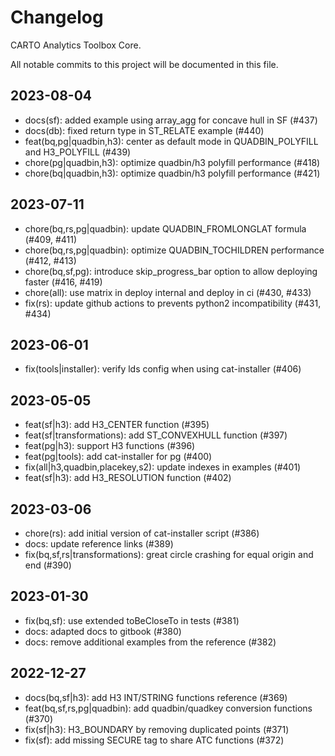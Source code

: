 # Changelog

CARTO Analytics Toolbox Core.

All notable commits to this project will be documented in this file.

## 2023-08-04

- docs(sf): added example using array_agg for concave hull in SF (#437)
- docs(db): fixed return type in ST_RELATE example (#440)
- feat(bq,pg|quadbin,h3): center as default mode in QUADBIN_POLYFILL and H3_POLYFILL (#439)
- chore(pg|quadbin,h3): optimize quadbin/h3 polyfill performance (#418)
- chore(bq|quadbin,h3): optimize quadbin/h3 polyfill performance (#421)

## 2023-07-11

- chore(bq,rs,pg|quadbin): update QUADBIN_FROMLONGLAT formula (#409, #411)
- chore(bq,rs,pg|quadbin): optimize QUADBIN_TOCHILDREN performance (#412, #413)
- chore(bq,sf,pg): introduce skip_progress_bar option to allow deploying faster (#416, #419)
- chore(all): use matrix in deploy internal and deploy in ci (#430, #433)
- fix(rs): update github actions to prevents python2 incompatibility (#431, #434)

## 2023-06-01

- fix(tools|installer): verify lds config when using cat-installer (#406)

## 2023-05-05

- feat(sf|h3): add H3_CENTER function (#395)
- feat(sf|transformations): add ST_CONVEXHULL function (#397)
- feat(pg|h3): support H3 functions (#396)
- feat(pg|tools): add cat-installer for pg (#400)
- fix(all|h3,quadbin,placekey,s2): update indexes in examples (#401)
- feat(sf|h3): add H3_RESOLUTION function (#402)

## 2023-03-06

- chore(rs): add initial version of cat-installer script (#386)
- docs: update reference links (#389)
- fix(bq,sf,rs|transformations): great circle crashing for equal origin and end (#390)

## 2023-01-30

- fix(bq,sf): use extended toBeCloseTo in tests (#381)
- docs: adapted docs to gitbook (#380)
- docs: remove additional examples from the reference (#382)

## 2022-12-27

- docs(bq,sf|h3): add H3 INT/STRING functions reference (#369)
- feat(bq,sf,rs,pg|quadbin): add quadbin/quadkey conversion functions (#370)
- fix(sf|h3): H3_BOUNDARY by removing duplicated points (#371)
- fix(sf): add missing SECURE tag to share ATC functions (#372)
